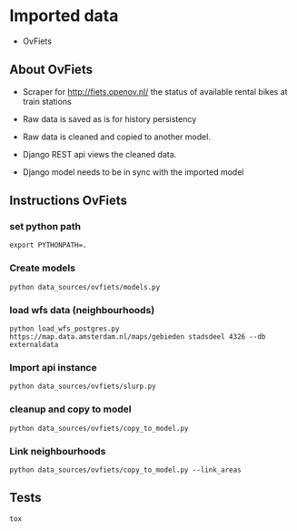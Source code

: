 Imported data
=============

* OvFiets

## About OvFiets

- Scraper for http://fiets.openov.nl/ the status of available rental bikes at train stations

- Raw data is saved as is for history persistency
- Raw data is cleaned and copied to another model.
- Django REST api views the cleaned data.
- Django model needs to be in sync with the imported model

## Instructions OvFiets

### set python path

```
export PYTHONPATH=.
```

### Create models

```
python data_sources/ovfiets/models.py
```


### load wfs data (neighbourhoods)

```
python load_wfs_postgres.py https://map.data.amsterdam.nl/maps/gebieden stadsdeel 4326 --db externaldata
```

### Import api instance
```
python data_sources/ovfiets/slurp.py
```

### cleanup and copy to model
```
python data_sources/ovfiets/copy_to_model.py
```

### Link neighbourhoods
```
python data_sources/ovfiets/copy_to_model.py --link_areas
```


## Tests
```
tox
```
